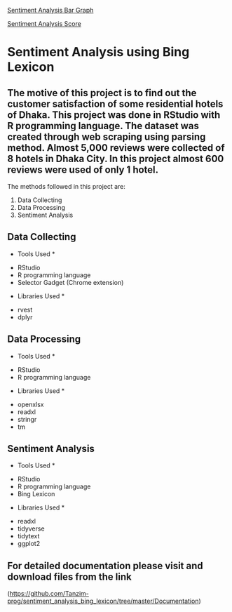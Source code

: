 [Sentiment Analysis Bar Graph](https://github.com/Tanzim-prog/sentiment_analysis_bing_lexicon/blob/master/Screen%20Shots/Rplot.jpeg?raw=true)

[Sentiment Analysis Score](https://github.com/Tanzim-prog/sentiment_analysis_bing_lexicon/blob/master/Screen%20Shots/Sentiment%20Count.jpg?raw=true)

# Sentiment Analysis using Bing Lexicon

## The motive of this project is to find out the customer satisfaction of some residential hotels of Dhaka. This project was done in RStudio with R programming language. The dataset was created through web scraping using parsing method. Almost 5,000 reviews were collected of 8 hotels in Dhaka City. In this project almost 600 reviews were used of only 1 hotel.

The methods followed in this project are:
1. Data Collecting
2. Data Processing
3. Sentiment Analysis

## Data Collecting

* Tools Used *
- RStudio
- R programming language
- Selector Gadget (Chrome extension)

* Libraries Used *
- rvest
- dplyr

## Data Processing

* Tools Used *
- RStudio
- R programming language

* Libraries Used *
- openxlsx
- readxl
- stringr
- tm

## Sentiment Analysis

* Tools Used *
- RStudio
- R programming language
- Bing Lexicon

* Libraries Used *
- readxl
- tidyverse
- tidytext
- ggplot2

## For detailed documentation please visit and download files from the link
(https://github.com/Tanzim-prog/sentiment_analysis_bing_lexicon/tree/master/Documentation)